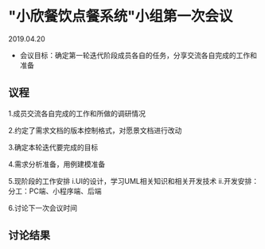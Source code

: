 # "小欣餐饮点餐系统"小组第一次会议
2019.04.20

- 会议目标：确定第一轮迭代阶段成员各自的任务，分享交流各自完成的工作和准备

## 议程

1.成员交流各自完成的工作和所做的调研情况

2.约定了需求文档的版本控制格式，对愿景文档进行改动

3.确定本轮迭代要完成的目标

4.需求分析准备，用例建模准备

5.现阶段的工作安排
  i.UI的设计，学习UML相关知识和相关开发技术
  ii.开发安排：分工：PC端、小程序端、后端

6.讨论下一次会议时间

## 讨论结果

